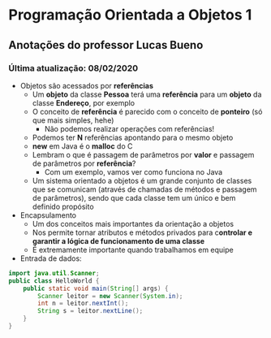 # **Programação** Orientada a Objetos 1

## Anotações do professor Lucas Bueno

### Última atualização: 08/02/2020

- Objetos são acessados por **referências**
    - Um **objeto** da classe **Pessoa** terá uma **referência** para um **objeto** da classe **Endereço**, por exemplo
    - O conceito de **referência** é parecido com o conceito de **ponteiro** (só que mais simples, hehe) 
        - Não podemos realizar operações com referências!
    - Podemos ter **N** referências apontando para o mesmo objeto
    - **new** em Java é o **malloc** do C
    - Lembram o que é passagem de parâmetros por **valor** e passagem de parâmetros por **referência**?
        - Com um exemplo, vamos ver como funciona no Java
    - Um sistema orientado a objetos é um grande conjunto de classes que se comunicam (através de chamadas de métodos e passagem de parâmetros), sendo que cada classe tem um único e bem definido propósito
- Encapsulamento
    - Um dos conceitos mais importantes da orientação a objetos
    - Nos permite tornar atributos e métodos privados para c**ontrolar e garantir a lógica de funcionamento de uma classe**
    - É extremamente importante quando trabalhamos em equipe
- Entrada de dados:
```java
import java.util.Scanner;
public class HelloWorld {
    public static void main(String[] args) {
        Scanner leitor = new Scanner(System.in);
        int n = leitor.nextInt();
        String s = leitor.nextLine();
    }
}
```

